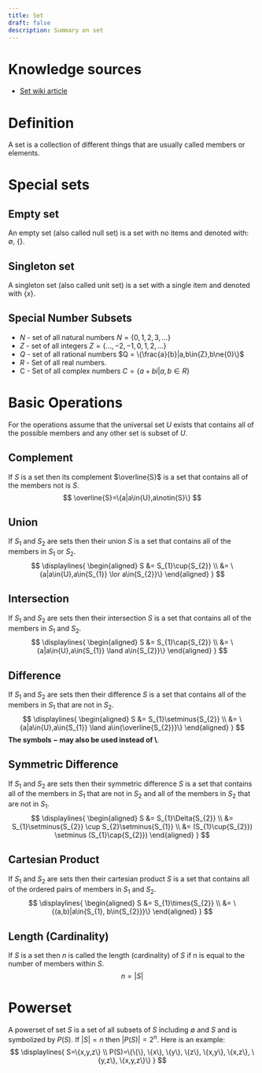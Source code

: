 ```yaml
---
title: Set
draft: false
description: Summary on set
---
```

# Knowledge sources
* [Set wiki article](https://en.wikipedia.org/wiki/Set_(mathematics))
# Definition
A set is a collection of different things that are usually called members or elements.
# Special sets
## Empty set
An empty set (also called null set) is a set with no items and denoted with: $\emptyset$, $\{\}$.
## Singleton set
A singleton set (also called unit set) is a set with a single item and denoted with $\{x\}$.
## Special Number Subsets
* $N$ - set of all natural numbers $N=\{0,1,2,3,\dots\}$
* $Z$ - set of all integers $Z=\{\dots,-2,-1,0,1,2,\dots\}$
* $Q$ - set of all rational numbers $Q = \{\frac{a}{b}|a,b\in{Z},b\ne{0}\}$
* $R$ - Set of all real numbers.
* C - Set of all complex numbers $C=\{a+bi|a,b\in{R}\}$
# Basic Operations
For the operations assume that the universal set $U$ exists that contains all of the possible members and any other set is subset of $U$.
## Complement
If $S$ is a set then its complement $\overline{S}$ is a set that contains all of the members not is $S$.
$$
\overline{S}=\{a|a\in{U},a\notin{S}\}
$$
## Union
If $S_{1}$ and $S_{2}$ are sets then their union $S$ is a set that contains all of the members in $S_{1}$ or $S_{2}$.
$$
\displaylines{
\begin{aligned}
S &= S_{1}\cup{S_{2}} \\
&= \{a|a\in{U},a\in{S_{1}} \lor a\in{S_{2}}\}
\end{aligned}
}
$$
## Intersection
If $S_{1}$ and $S_{2}$ are sets then their intersection $S$ is a set that contains all of the members in $S_{1}$ and $S_{2}$.
$$
\displaylines{
\begin{aligned}
S &= S_{1}\cap{S_{2}} \\
&= \{a|a\in{U},a\in{S_{1}} \land a\in{S_{2}}\}
\end{aligned}
}
$$
## Difference
If $S_{1}$ and $S_{2}$ are sets then their difference $S$ is a set that contains all of the members in $S_{1}$ that are not in $S_{2}$.
$$
\displaylines{
\begin{aligned}
S &= S_{1}\setminus{S_{2}} \\
&= \{a|a\in{U},a\in{S_{1}} \land a\in{\overline{S_{2}}}\}
\end{aligned}
}
$$
**The symbols $-$ may also be used instead of $\setminus$**.

## Symmetric Difference
If $S_{1}$ and $S_{2}$ are sets then their symmetric difference $S$ is a set that contains all of the members in $S_{1}$ that are not in $S_{2}$ and all of the members in $S_{2}$ that are not in $S_{1}$.
$$
\displaylines{
\begin{aligned}
S &= S_{1}\Delta{S_{2}} \\
&= S_{1}\setminus{S_{2}} \cup S_{2}\setminus{S_{1}} \\
&= (S_{1}\cup{S_{2}}) \setminus (S_{1}\cap{S_{2}})
\end{aligned}
}
$$
## Cartesian Product
If $S_{1}$ and $S_{2}$ are sets then their cartesian product $S$ is a set that contains all of the ordered pairs of members in $S_{1}$ and $S_{2}$.
$$
\displaylines{
\begin{aligned}
S &= S_{1}\times{S_{2}} \\
&= \{(a,b)|a\in{S_{1}, b\in{S_{2}}}\}
\end{aligned}
}
$$
## Length (Cardinality)
If $S$ is a set then $n$ is called the length (cardinality) of $S$ if n is equal to the number of members within $S$.
$$
n=|S|
$$
# Powerset
A powerset of set $S$ is a set of all subsets of $S$ including $\emptyset$ and $S$ and is symbolized by $P(S)$. If $|S|=n$ then $|P(S)|=2^{n}$.
Here is an example:
$$
\displaylines{
S=\{x,y,z\} \\
P(S)=\{\{\}, \{x\}, \{y\}, \{z\}, \{x,y\}, \{x,z\}, \{y,z\}, \{x,y,z\}\}
}
$$